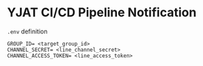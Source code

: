 # YJAT CI/CD Pipeline Notification

`.env` definition

```
GROUP_ID= <target_group_id>
CHANNEL_SECRET= <line_channel_secret>
CHANNEL_ACCESS_TOKEN= <line_access_token>
```